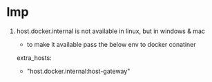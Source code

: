 # Imp

1. host.docker.internal is not available in linux, but in windows & mac
   - to make it available pass the below env to docker conatiner

    extra_hosts:
    - "host.docker.internal:host-gateway"